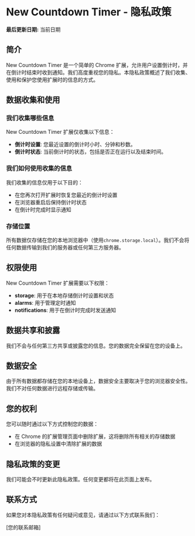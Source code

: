 # New Countdown Timer - 隐私政策

**最后更新日期:** 当前日期

## 简介

New Countdown Timer 是一个简单的 Chrome 扩展，允许用户设置倒计时，并在倒计时结束时收到通知。我们高度重视您的隐私。本隐私政策概述了我们收集、使用和保护您使用扩展时的信息的方式。

## 数据收集和使用

### 我们收集哪些信息

New Countdown Timer 扩展仅收集以下信息：

- **倒计时设置**: 您最近设置的倒计时小时、分钟和秒数。
- **倒计时状态**: 当前倒计时的状态，包括是否正在运行以及结束时间。

### 我们如何使用收集的信息

我们收集的信息仅用于以下目的：

- 在您再次打开扩展时恢复您最近的倒计时设置
- 在浏览器重启后保持倒计时状态
- 在倒计时完成时显示通知

### 存储位置

所有数据仅存储在您的本地浏览器中（使用`chrome.storage.local`）。我们不会将任何数据传输到我们的服务器或任何第三方服务器。

## 权限使用

New Countdown Timer 扩展需要以下权限：

- **storage**: 用于在本地存储倒计时设置和状态
- **alarms**: 用于管理定时通知
- **notifications**: 用于在倒计时完成时发送通知

## 数据共享和披露

我们不会与任何第三方共享或披露您的信息。您的数据完全保留在您的设备上。

## 数据安全

由于所有数据都存储在您的本地设备上，数据安全主要取决于您的浏览器安全性。我们不对任何数据进行远程存储或传输。

## 您的权利

您可以随时通过以下方式控制您的数据：

- 在 Chrome 的扩展管理页面中删除扩展，这将删除所有相关的存储数据
- 在浏览器的隐私设置中清除扩展的数据

## 隐私政策的变更

我们可能会不时更新此隐私政策。任何变更都将在此页面上发布。

## 联系方式

如果您对本隐私政策有任何疑问或意见，请通过以下方式联系我们：

[您的联系邮箱]
